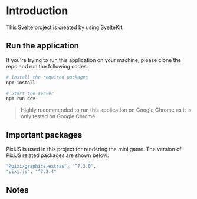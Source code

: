 # Introduction

This Svelte project is created by using [SvelteKit](https://kit.svelte.dev/docs/creating-a-project).

## Run the application

If you're trying to run this application on your machine, please clone the repo and run the following codes:

```bash
# Install the required packages
npm install

# Start the server
npm run dev
```

> Highly recommended to run this application on Google Chrome as it is only tested on Google Chrome

## Important packages

PixiJS is used in this project for rendering the mini game.
The version of PixiJS related packages are shown below:

```bash
"@pixi/graphics-extras": "^7.3.0",
"pixi.js": "^7.2.4"
```

## Notes
